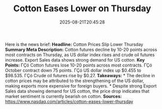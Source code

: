 ﻿---
title: "Cotton Eases Lower on Thursday"
date: "2025-08-21T20:45:28"
category: "Markets"
summary: ""
slug: "cotton eases lower on thursday"
source_urls:
  - "https://www.nasdaq.com/articles/cotton-eases-lower-thursday"
seo:
  title: "Cotton Eases Lower on Thursday | Hash n Hedge"
  description: ""
  keywords: ["news", "markets", "brief"]
---
Here is the news brief:  **Headline:** Cotton Prices Slip Lower Thursday  **Summary Meta Description:** Cotton futures decline by 10-20 points across most contracts on Thursday, as US dollar index rises and crude oil futures increase. Export Sales data shows strong demand for US cotton.  **Key Points:**  ΓÇó Cotton futures lose 10-20 points across most contracts. ΓÇó October contract down 75 points. ΓÇó US dollar index up $0.455 to $98.535. ΓÇó Crude oil futures rise by $0.27.  **Takeaways:**  * The decline in cotton prices may be attributed to the strengthening of the US dollar, making exports more expensive for foreign buyers. * Despite strong Export Sales data showing demand for US cotton, the price drop indicates that market sentiment is currently bearish on cotton.  **Sources:**  https://www.nasdaq.com/articles/cotton-eases-lower-thursday 
